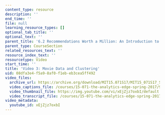 ```yaml
---
content_type: resource
description: ''
end_time: ''
file: null
learning_resource_types: []
optional_tab_title: ''
optional_text: ''
parent_title: '6.2 Recommendations Worth a Million: An Introduction to Clustering '
parent_type: CourseSection
related_resources_text: ''
resource_index_text: ''
resourcetype: Video
start_time: ''
title: 'Video 3: Movie Data and Clustering'
uid: 08dfa3e4-f5a9-8af0-f1eb-eb3cea5ff492
video_files:
  archive_url: https://archive.org/download/MIT15.071S17/MIT15_071S17_Session_6.2.05_300k.mp4
  video_captions_file: /courses/15-071-the-analytics-edge-spring-2017/929e1a144ff75655acaf21d8a15ba9ae_xEjZjz7oxbI.vtt
  video_thumbnail_file: https://img.youtube.com/vi/xEjZjz7oxbI/default.jpg
  video_transcript_file: /courses/15-071-the-analytics-edge-spring-2017/0989260066a81c5bb650319d529b1d91_xEjZjz7oxbI.pdf
video_metadata:
  youtube_id: xEjZjz7oxbI
---
```

